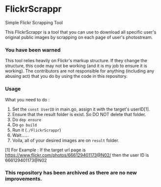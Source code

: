 # FlickrScrappr
Simple Flickr Scrapping Tool

This FlickrScrappr is a tool that you can use to download all specific user's original public images by scrapping on each page of user's photostream.


### You have been warned
This tool relies heavily on Flickr's markup structure. If they change the structure, this code may not be working (and it is my job to ensure it is working). The contributors are not responsible for anything (including any abusing act) that you do by using the code in this repository.

### Usage
What you need to do :
1. Set the `const UserID` in main.go, assign it with the target's userID[1].
2. Ensure that the result folder is exist. So DO NOT delete that folder.
3. Do `dep ensure`
4. Do `go build`
5. Run it (`./FlickrScrappr`)
6. Wait......
7. Voila, all of your desired images are on `result` folder.

[1] For Example :
If the target url page is https://www.flickr.com/photos/666129401173@N02/
then the user ID is 666129401173@N02

### This repository has been archived as there are no new improvements.
